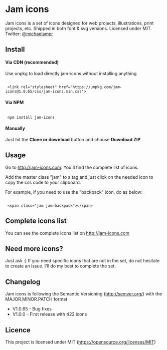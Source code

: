 # Jam icons
Jam icons is a set of icons designed for web projects, illustrations, print projects, etc. Shipped in both font &amp; svg versions. Licensed under MIT. Twitter: [@michaelampr](https://twitter.com/michaelampr)

## Install
#### Via CDN (recommended) 
Use unpkg to load directly jam-icons without installing anything
```

 <link rel="stylesheet" href="https://unpkg.com/jam-icons@1.0.65/css/jam-icons.min.css">

```

#### Via NPM
```
        
 npm install jam-icons

```

#### Manually
Just hit the **Clone or download** button and choose **Download ZIP**

## Usage
Go to http://jam-icons.com: You'll find the complete list of icons. 

Add the master class "jam" to a tag and just click on the needed icon to copy the css code to your clipboard. 

For example, if you need to use the "backpack" icon, do as below:
```
        
 <span class="jam jam-backpack"></span>

```

## Complete icons list
You can see the complete icons list on http://jam-icons.com 

## Need more icons?
Just ask :) 
If you need specific icons that are not in the set, do not hesitate to create an issue. I'll do my best to complete the set.

## Changelog
Jam icons is following the Semantic Versioning (http://semver.org/) with the MAJOR.MINOR.PATCH format.
- V1.0.65 - Bug fixes
- V1.0.0 - First release with 422 icons

## Licence
This project is licensed under MIT (https://opensource.org/licenses/MIT)
